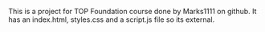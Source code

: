 This is a project for TOP Foundation course done by Marks1111 on github.
It has an index.html, styles.css and a script.js file so its external.